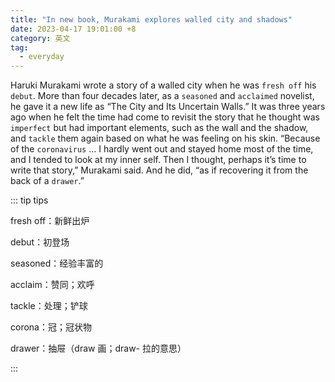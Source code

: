 ```yaml
---
title: "In new book, Murakami explores walled city and shadows"
date: 2023-04-17 19:01:00 +8
category: 英文
tag:
  - everyday
---
```


Haruki Murakami wrote a story of a walled city when he was `fresh off` his `debut`. More than four decades later, as a `seasoned` and `acclaimed` novelist, he gave it a new life as “The City and Its Uncertain Walls.” It was three years ago when he felt the time had come to revisit the story that he thought was `imperfect` but had important elements, such as the wall and the shadow, and `tackle` them again based on what he was feeling on his skin. “Because of the `coronavirus` … I hardly went out and stayed home most of the time, and I tended to look at my inner self. Then I thought, perhaps it’s time to write that story,” Murakami said. And he did, “as if recovering it from the back of a `drawer`.”

::: tip tips

fresh off：新鲜出炉

debut：初登场

seasoned：经验丰富的

acclaim：赞同；欢呼

tackle：处理；铲球

corona：冠；冠状物

drawer：抽屉（draw 画；draw- 拉的意思）

:::
